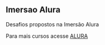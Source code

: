 <h2>Imersao Alura</h2>
 Desafios propostos na Imersão Alura

Para mais cursos acesse <a href="https://www.alura.com.br/"> ALURA</a>
